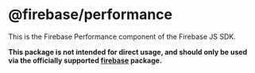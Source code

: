 # @firebase/performance

This is the Firebase Performance component of the Firebase JS SDK.

**This package is not intended for direct usage, and should only be used via the officially supported [firebase](https://www.npmjs.com/package/firebase) package.**
